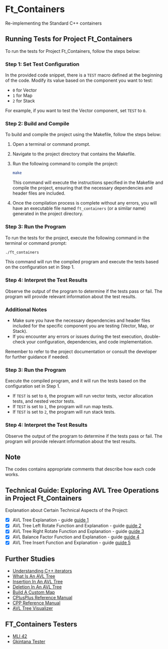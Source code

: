 # Ft_Containers
 Re-implementing the Standard C++ containers

## Running Tests for Project Ft_Containers

To run the tests for Project Ft_Containers, follow the steps below:

### Step 1: Set Test Configuration

In the provided code snippet, there is a `TEST` macro defined at the beginning of the code. Modify its value based on the component you want to test:

- `0` for Vector
- `1` for Map
- `2` for Stack

For example, if you want to test the Vector component, set `TEST` to `0`.

### Step 2: Build and Compile

To build and compile the project using the Makefile, follow the steps below:

1. Open a terminal or command prompt.

2. Navigate to the project directory that contains the Makefile.

3. Run the following command to compile the project:

   ```bash
   make
   ```

   This command will execute the instructions specified in the Makefile and compile the project, ensuring that the necessary dependencies and header files are included.

4. Once the compilation process is complete without any errors, you will have an executable file named `ft_containers` (or a similar name) generated in the project directory.

### Step 3: Run the Program

To run the tests for the project, execute the following command in the terminal or command prompt:

```bash
./ft_containers
```

This command will run the compiled program and execute the tests based on the configuration set in Step 1.

### Step 4: Interpret the Test Results

Observe the output of the program to determine if the tests pass or fail. The program will provide relevant information about the test results.

### Additional Notes

- Make sure you have the necessary dependencies and header files included for the specific component you are testing (Vector, Map, or Stack).
- If you encounter any errors or issues during the test execution, double-check your configuration, dependencies, and code implementation.

Remember to refer to the project documentation or consult the developer for further guidance if needed.
### Step 3: Run the Program

Execute the compiled program, and it will run the tests based on the configuration set in Step 1.

- If `TEST` is set to `0`, the program will run vector tests, vector allocation tests, and nested vector tests.
- If `TEST` is set to `1`, the program will run map tests.
- If `TEST` is set to `2`, the program will run stack tests.

### Step 4: Interpret the Test Results

Observe the output of the program to determine if the tests pass or fail. The program will provide relevant information about the test results.

## Note

The codes contains appropriate comments that describe how each code works.

## Technical Guide: Exploring AVL Tree Operations in Project Ft_Containers

Explanation about Certain Technical Aspects of the Project:

- [X] AVL Tree Explanation - guide [guide 1](https://github.com/ChineduGboof/Ft_Containers/blob/main/Notes/AVL_Tree_Explanation.md "AVL Tree Explanation")
- [X] AVL Tree Left Rotate Function and Explanation  - guide [guide 2](https://github.com/ChineduGboof/Ft_Containers/blob/main/Notes/AVL_Left_Rotate_function.md "AVL Tree Left Rotate Function and Explanation")
- [X] AVL Tree Right Rotate Function and Explanation  - guide [guide 3](https://github.com/ChineduGboof/Ft_Containers/blob/main/Notes/AVL_Right_Rotate_function.md "AVL Tree Right Rotate Function and Explanation")
- [X] AVL Balance Factor Function and Explanation  - guide [guide 4](https://github.com/ChineduGboof/Ft_Containers/blob/main/Notes/AVL_Balance_Factor.md "AVL Balance Factor Function and Explanation")
- [X] AVL Tree Insert Function and Explanation  - guide [guide 5](https://github.com/ChineduGboof/Ft_Containers/blob/main/Notes/AVL_Insert_function.md "AVL Tree Insert Function and Explanation")

## Further Studies
- [Understanding C++ iterators](https://medium.com/@joao_vaz/c-iterators-and-implementing-your-own-custom-one-a-primer-72f1506e5d71)
- [What Is An AVL Tree](https://www.geeksforgeeks.org/what-is-avl-tree-avl-tree-meaning/)
- [Insertion In An AVL Tree](https://www.geeksforgeeks.org/insertion-in-an-avl-tree/)
- [Deletion In An AVL Tree](https://www.geeksforgeeks.org/deletion-in-an-avl-tree/)
- [Build A Custom Map](https://www.geeksforgeeks.org/build-a-custom-map-using-header-file-in-c/)
- [CPlusPlus Reference Manual](https://cplusplus.com/reference/)
- [CPP Reference Manual](https://en.cppreference.com/w/)
- [AVL Tree Visualizer](https://www.cs.usfca.edu/~galles/visualization/AVLtree.html)


## FT_Containers Testers

- [MLI 42](https://github.com/mli42/containers_test)
- [Gkintana Tester](https://github.com/gkintana/42-ft_containers_tester)


